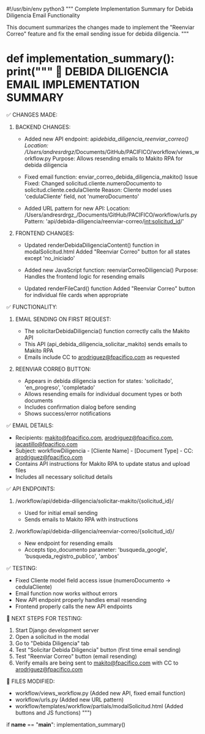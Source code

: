 #!/usr/bin/env python3
"""
Complete Implementation Summary for Debida Diligencia Email Functionality

This document summarizes the changes made to implement the "Reenviar Correo" feature
and fix the email sending issue for debida diligencia.
"""

def implementation_summary():
print("""
🚀 DEBIDA DILIGENCIA EMAIL IMPLEMENTATION SUMMARY
================================================

✅ CHANGES MADE:

1. BACKEND CHANGES:

   - Added new API endpoint: api*debida_diligencia_reenviar_correo()
     Location: /Users/andresrdrgz*/Documents/GitHub/PACIFICO/workflow/views_workflow.py
     Purpose: Allows resending emails to Makito RPA for debida diligencia

   - Fixed email function: enviar_correo_debida_diligencia_makito()
     Issue Fixed: Changed solicitud.cliente.numeroDocumento to solicitud.cliente.cedulaCliente
     Reason: Cliente model uses 'cedulaCliente' field, not 'numeroDocumento'

   - Added URL pattern for new API:
     Location: /Users/andresrdrgz\_/Documents/GitHub/PACIFICO/workflow/urls.py
     Pattern: 'api/debida-diligencia/reenviar-correo/<int:solicitud_id>/'

2. FRONTEND CHANGES:

   - Updated renderDebidaDiligenciaContent() function in modalSolicitud.html
     Added "Reenviar Correo" button for all states except 'no_iniciado'

   - Added new JavaScript function: reenviarCorreoDiligencia()
     Purpose: Handles the frontend logic for resending emails

   - Updated renderFileCard() function
     Added "Reenviar Correo" button for individual file cards when appropriate

✅ FUNCTIONALITY:

1. EMAIL SENDING ON FIRST REQUEST:

   - The solicitarDebidaDiligencia() function correctly calls the Makito API
   - This API (api_debida_diligencia_solicitar_makito) sends emails to Makito RPA
   - Emails include CC to arodriguez@fpacifico.com as requested

2. REENVIAR CORREO BUTTON:
   - Appears in debida diligencia section for states: 'solicitado', 'en_progreso', 'completado'
   - Allows resending emails for individual document types or both documents
   - Includes confirmation dialog before sending
   - Shows success/error notifications

✅ EMAIL DETAILS:

- Recipients: makito@fpacifico.com, arodriguez@fpacifico.com, jacastillo@fpacifico.com
- Subject: workflowDiligencia - [Cliente Name] - [Document Type] - CC: arodriguez@fpacifico.com
- Contains API instructions for Makito RPA to update status and upload files
- Includes all necessary solicitud details

✅ API ENDPOINTS:

1.  /workflow/api/debida-diligencia/solicitar-makito/{solicitud_id}/

    - Used for initial email sending
    - Sends emails to Makito RPA with instructions

2.  /workflow/api/debida-diligencia/reenviar-correo/{solicitud_id}/
    - New endpoint for resending emails
    - Accepts tipo_documento parameter: 'busqueda_google', 'busqueda_registro_publico', 'ambos'

✅ TESTING:

- Fixed Cliente model field access issue (numeroDocumento -> cedulaCliente)
- Email function now works without errors
- New API endpoint properly handles email resending
- Frontend properly calls the new API endpoints

🎯 NEXT STEPS FOR TESTING:

1.  Start Django development server
2.  Open a solicitud in the modal
3.  Go to "Debida Diligencia" tab
4.  Test "Solicitar Debida Diligencia" button (first time email sending)
5.  Test "Reenviar Correo" button (email resending)
6.  Verify emails are being sent to makito@fpacifico.com with CC to arodriguez@fpacifico.com

🔧 FILES MODIFIED:

- workflow/views_workflow.py (Added new API, fixed email function)
- workflow/urls.py (Added new URL pattern)
- workflow/templates/workflow/partials/modalSolicitud.html (Added buttons and JS functions)
  """)

if **name** == "**main**":
implementation_summary()
